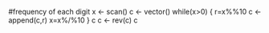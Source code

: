 #frequency of each digit
x <- scan()
c <- vector()
while(x>0) {
  r=x%%10
  c <- append(c,r)
  x=x%/%10
}
c
c <- rev(c)
c

